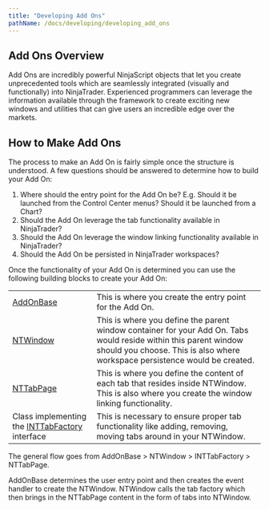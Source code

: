 ```yaml
---
title: "Developing Add Ons"
pathName: /docs/developing/developing_add_ons
---
```


## Add Ons Overview

Add Ons are incredibly powerful NinjaScript objects that let you create unprecedented tools which are seamlessly integrated (visually and functionally) into NinjaTrader. Experienced programmers can leverage the information available through the framework to create exciting new windows and utilities that can give users an incredible edge over the markets.

## How to Make Add Ons

The process to make an Add On is fairly simple once the structure is understood. A few questions should be answered to determine how to build your Add On:

1. Where should the entry point for the Add On be? E.g. Should it be launched from the Control Center menus? Should it be launched from a Chart?
2. Should the Add On leverage the tab functionality available in NinjaTrader?
3. Should the Add On leverage the window linking functionality available in NinjaTrader?
4. Should the Add On be persisted in NinjaTrader workspaces?

Once the functionality of your Add On is determined you can use the following building blocks to create your Add On:

|  |  |
| --- | --- |
| [AddOnBase](/docs/desktop/add_on) | This is where you create the entry point for the Add On. |
| [NTWindow](/docs/desktop/ntwindow) | This is where you define the parent window container for your Add On. Tabs would reside within this parent window should you choose. This is also where workspace persistence would be created. |
| [NTTabPage](/docs/desktop/nttabpage_class) | This is where you define the content of each tab that resides inside NTWindow. This is also where you create the window linking functionality. |
| Class implementing the [INTTabFactory](/docs/desktop/inttabfactory_class) interface | This is necessary to ensure proper tab functionality like adding, removing, moving tabs around in your NTWindow. |

The general flow goes from AddOnBase > NTWindow > INTTabFactory > NTTabPage.

AddOnBase determines the user entry point and then creates the event handler to create the NTWindow. NTWindow calls the tab factory which then brings in the NTTabPage content in the form of tabs into NTWindow.
